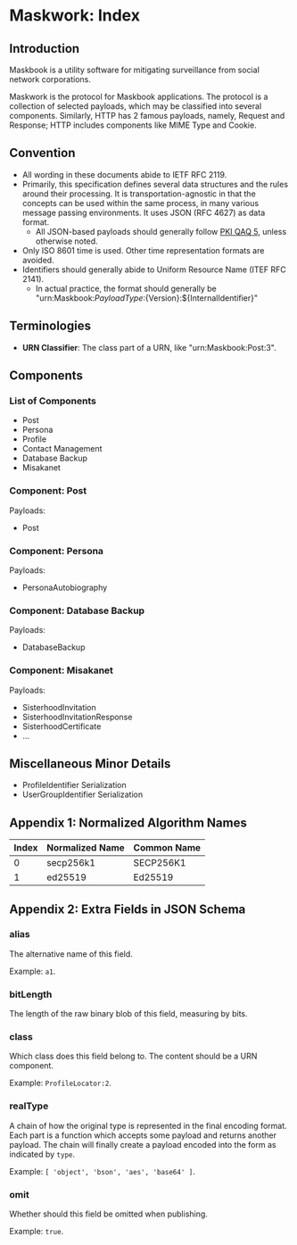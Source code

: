 # Maskwork: Index

## Introduction

Maskbook is a utility software for mitigating surveillance from social network corporations.

Maskwork is the protocol for Maskbook applications. The protocol is a collection of selected payloads, which may be classified into several components. Similarly, HTTP has 2 famous payloads, namely, Request and Response; HTTP includes components like MIME Type and Cookie.

## Convention

- All wording in these documents abide to IETF RFC 2119.
- Primarily, this specification defines several data structures and the rules around their processing. It is transportation-agnostic in that the concepts can be used within the same process, in many various message passing environments. It uses JSON (RFC 4627) as data format.
  - All JSON-based payloads should generally follow [PKI QAQ 5](https://github.com/neruthes/PKI-QAQ/issues/5), unless otherwise noted.
- Only ISO 8601 time is used. Other time representation formats are avoided.
- Identifiers should generally abide to Uniform Resource Name (ITEF RFC 2141).
  - In actual practice, the format should generally be "urn:Maskbook:${PayloadType}:${Version}:${InternalIdentifier}"

## Terminologies

- **URN Classifier**: The class part of a URN, like "urn:Maskbook:Post:3".

## Components

### List of Components

- Post
- Persona
- Profile
- Contact Management
- Database Backup
- Misakanet

### Component: Post

Payloads:

- Post

### Component: Persona

Payloads:

- PersonaAutobiography

### Component: Database Backup

Payloads:

- DatabaseBackup

### Component: Misakanet

Payloads:

- SisterhoodInvitation
- SisterhoodInvitationResponse
- SisterhoodCertificate
- ...

## Miscellaneous Minor Details

- ProfileIdentifier Serialization
- UserGroupIdentifier Serialization

## Appendix 1: Normalized Algorithm Names

Index   | Normalized Name | Common Name
------- | --------------- | -------------
0       | secp256k1       | SECP256K1
1       | ed25519         | Ed25519

## Appendix 2: Extra Fields in JSON Schema

### alias

The alternative name of this field.

Example: `a1`.

### bitLength

The length of the raw binary blob of this field, measuring by bits.

### class

Which class does this field belong to. The content should be a URN component.

Example: `ProfileLocator:2`.

### realType

A chain of how the original type is represented in the final encoding format. Each part is a function which accepts some payload and returns another payload. The chain will finally create a payload encoded into the form as indicated by `type`.

Example: `[ 'object', 'bson', 'aes', 'base64' ]`.

### omit

Whether should this field be omitted when publishing.

Example: `true`.
